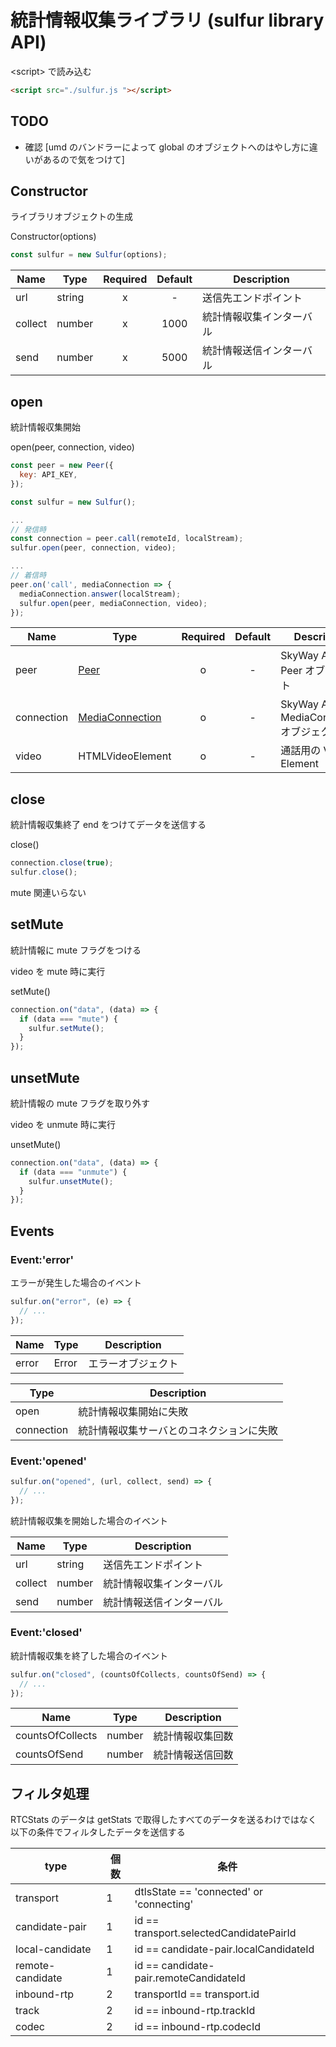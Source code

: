 # 統計情報収集ライブラリ (sulfur library API)

\<script\> で読み込む

```html
<script src="./sulfur.js "></script>
```

## TODO

- 確認 [umd のバンドラーによって global のオブジェクトへのはやし方に違いがあるので気をつけて]

## Constructor

ライブラリオブジェクトの生成

Constructor(options)

```javascript
const sulfur = new Sulfur(options);
```

| Name    | Type   | Required | Default | Description              |
| ------- | ------ | :------: | :-----: | ------------------------ |
| url     | string |    x     |    -    | 送信先エンドポイント     |
| collect | number |    x     |  1000   | 統計情報収集インターバル |
| send    | number |    x     |  5000   | 統計情報送信インターバル |

## open

統計情報収集開始

open(peer, connection, video)

```javascript
const peer = new Peer({
  key: API_KEY,
});

const sulfur = new Sulfur();

...
// 発信時
const connection = peer.call(remoteId, localStream);
sulfur.open(peer, connection, video);

...
// 着信時
peer.on('call', mediaConnection => {
  mediaConnection.answer(localStream);
  sulfur.open(peer, mediaConnection, video);
});
```

| Name       | Type                                                                                        | Required | Default | Description                                |
| ---------- | ------------------------------------------------------------------------------------------- | :------: | :-----: | ------------------------------------------ |
| peer       | [Peer](https://webrtc.ecl.ntt.com/api-reference/javascript.html#peer)                       |    o     |    -    | SkyWay API の Peer オブジェクト            |
| connection | [MediaConnection](https://webrtc.ecl.ntt.com/api-reference/javascript.html#mediaconnection) |    o     |    -    | SkyWay API の MediaConnection オブジェクト |
| video      | HTMLVideoElement                                                                            |    o     |    -    | 通話用の Video Element                     |

## close

統計情報収集終了
end をつけてデータを送信する

close()

```javascript
connection.close(true);
sulfur.close();
```

mute 関連いらない

## setMute

統計情報に mute フラグをつける

video を mute 時に実行

setMute()

```javascript
connection.on("data", (data) => {
  if (data === "mute") {
    sulfur.setMute();
  }
});
```

## unsetMute

統計情報の mute フラグを取り外す

video を unmute 時に実行

unsetMute()

```javascript
connection.on("data", (data) => {
  if (data === "unmute") {
    sulfur.unsetMute();
  }
});
```

## Events

### Event:'error'

エラーが発生した場合のイベント

```javascript
sulfur.on("error", (e) => {
  // ...
});
```

| Name  | Type  | Description        |
| ----- | ----- | ------------------ |
| error | Error | エラーオブジェクト |

| Type       | Description                              |
| ---------- | ---------------------------------------- |
| open       | 統計情報収集開始に失敗                   |
| connection | 統計情報収集サーバとのコネクションに失敗 |

### Event:'opened'

```javascript
sulfur.on("opened", (url, collect, send) => {
  // ...
});
```

統計情報収集を開始した場合のイベント

| Name    | Type   | Description              |
| ------- | ------ | ------------------------ |
| url     | string | 送信先エンドポイント     |
| collect | number | 統計情報収集インターバル |
| send    | number | 統計情報送信インターバル |

### Event:'closed'

統計情報収集を終了した場合のイベント

```javascript
sulfur.on("closed", (countsOfCollects, countsOfSend) => {
  // ...
});
```

| Name             | Type   | Description      |
| ---------------- | ------ | ---------------- |
| countsOfCollects | number | 統計情報収集回数 |
| countsOfSend     | number | 統計情報送信回数 |

## フィルタ処理

RTCStats のデータは getStats で取得したすべてのデータを送るわけではなく以下の条件でフィルタしたデータを送信する

| type             | 個数 | 条件                                     |
| ---------------- | ---- | ---------------------------------------- |
| transport        | 1    | dtlsState == 'connected' or 'connecting' |
| candidate-pair   | 1    | id == transport.selectedCandidatePairId  |
| local-candidate  | 1    | id == candidate-pair.localCandidateId    |
| remote-candidate | 1    | id == candidate-pair.remoteCandidateId   |
| inbound-rtp      | 2    | transportId == transport.id              |
| track            | 2    | id == inbound-rtp.trackId                |
| codec            | 2    | id == inbound-rtp.codecId                |

